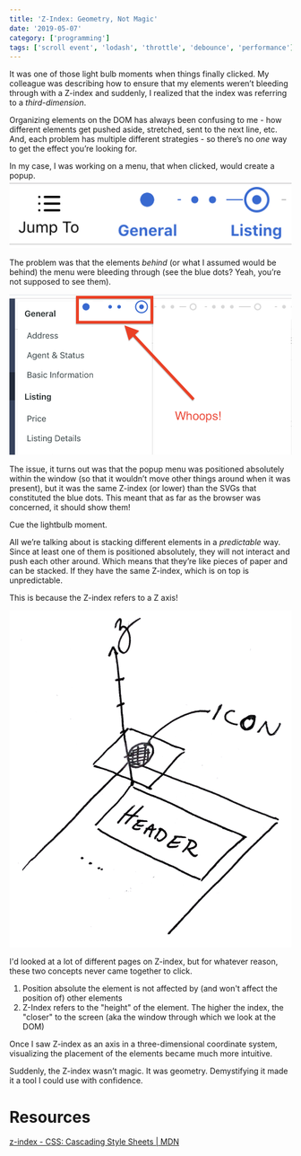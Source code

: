 ```yaml
---
title: 'Z-Index: Geometry, Not Magic'
date: '2019-05-07'
category: ['programming']
tags: ['scroll event', 'lodash', 'throttle', 'debounce', 'performance']
---
```


It was one of those light bulb moments when things finally clicked. My colleague was describing how to ensure that my elements weren’t bleeding through with a Z-index and suddenly, I realized that the index was referring to a _third-dimension_.

Organizing elements on the DOM has always been confusing to me - how different elements get pushed aside, stretched, sent to the next line, etc. And, each problem has multiple different strategies - so there’s no _one_ way to get the effect you’re looking for.

In my case, I was working on a menu, that when clicked, would create a popup.
![](./menu-and-stepper.png)

The problem was that the elements _behind_ (or what I assumed would be behind) the menu were bleeding through (see the blue dots? Yeah, you’re not supposed to see them).

![](./open-menu-bleed-through.png)

The issue, it turns out was that the popup menu was positioned absolutely within the window (so that it wouldn’t move other things around when it was present), but it was the same Z-index (or lower) than the SVGs that constituted the blue dots. This meant that as far as the browser was concerned, it should show them!

Cue the lightbulb moment.

All we’re talking about is stacking different elements in a _predictable_ way. Since at least one of them is positioned absolutely, they will not interact and push each other around. Which means that they’re like pieces of paper and can be stacked. If they have the same Z-index, which is on top is unpredictable.

This is because the Z-index refers to a Z axis!

![](./z-index-visualization.png)

I'd looked at a lot of different pages on Z-index, but for whatever reason, these two concepts never came together to click.

1. Position absolute the element is not affected by (and won't affect the position of) other elements
2. Z-Index refers to the "height" of the element. The higher the index, the "closer" to the screen (aka the window through which we look at the DOM)

Once I saw Z-index as an axis in a three-dimensional coordinate system, visualizing the placement of the elements became much more intuitive.

Suddenly, the Z-index wasn’t magic. It was geometry. Demystifying it made it a tool I could use with confidence.

# Resources

[z-index - CSS: Cascading Style Sheets | MDN](https://developer.mozilla.org/en-US/docs/Web/CSS/z-index)
